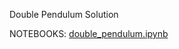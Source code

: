 Double Pendulum Solution

NOTEBOOKS: [double_pendulum.ipynb](http://nbviewer.jupyter.org/github/equivin/double_pendulum/double_pendulum.ipynb)

